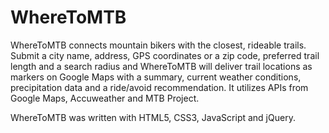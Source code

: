 # WhereToMTB

WhereToMTB connects mountain bikers with the closest, rideable trails.  Submit a city name, address, GPS coordinates or a zip code, preferred trail length and a search radius and WhereToMTB will deliver trail locations as markers on Google Maps with a summary, current weather conditions, precipitation data and a ride/avoid recommendation.  It utilizes APIs from Google Maps, Accuweather and MTB Project.

WhereToMTB was written with HTML5, CSS3, JavaScript and jQuery.
